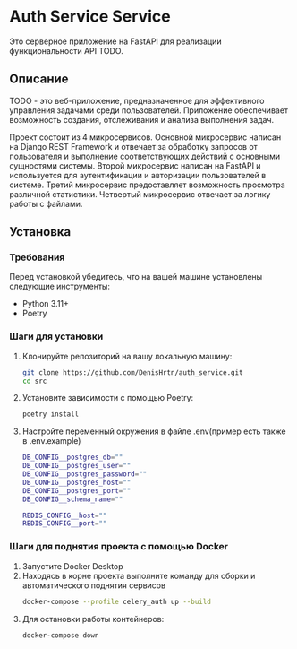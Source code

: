 # Auth Service Service

Это серверное приложение на FastAPI для реализации функциональности API TODO.

## Описание

TODO - это веб-приложение, предназначенное для эффективного управления задачами среди пользователей. Приложение обеспечивает возможность создания, отслеживания и анализа выполнения задач.

Проект состоит из 4 микросервисов. Основной микросервис написан на Django REST Framework и отвечает за обработку запросов от пользователя и выполнение соответствующих действий с основными сущностями системы. Второй микросервис написан на FastAPI и используется для аутентификации и авторизации пользователей в системе. Третий микросервис предоставляет возможность просмотра различной статистики. Четвертый микросервис отвечает за логику работы с файлами.


## Установка

### Требования

Перед установкой убедитесь, что на вашей машине установлены следующие инструменты:

- Python 3.11+
- Poetry

### Шаги для установки

1. Клонируйте репозиторий на вашу локальную машину:

   ```bash
   git clone https://github.com/DenisHrtn/auth_service.git
   cd src

2. Установите зависимости с помощью Poetry:
   ```bash
   poetry install

4. Настройте переменный окружения в файле .env(пример есть также в .env.example)
   ```bash
   DB_CONFIG__postgres_db=""
   DB_CONFIG__postgres_user=""
   DB_CONFIG__postgres_password=""
   DB_CONFIG__postgres_host=""
   DB_CONFIG__postgres_port=""
   DB_CONFIG__schema_name=""

   REDIS_CONFIG__host=""
   REDIS_CONFIG__port=""

### Шаги для поднятия проекта с помощью Docker
1. Запустите Docker Desktop 
2. Находясь в корне проекта выполните команду для сборки и автоматического поднятия сервисов
   ```bash
   docker-compose --profile celery_auth up --build
   
3. Для остановки работы контейнеров:
   ```bash
   docker-compose down